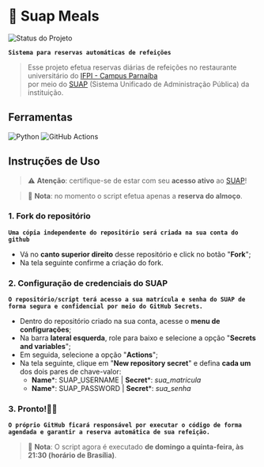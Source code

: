 # 🥗 Suap Meals

![Status do Projeto](https://img.shields.io/badge/Status-Em%20Desenvolvimento-00FFFF?style=for-the-badge)

**`Sistema para reservas automáticas de refeições`**  

> Esse projeto efetua reservas diárias de refeições no restaurante universitário do [IFPI - Campus Parnaíba](https://www.ifpi.edu.br/parnaiba)  
por meio do [SUAP](https://suap.ifpi.edu.br/accounts/login/?next=/) (Sistema Unificado de Administração Pública) da instituição.  

## Ferramentas

![Python](https://img.shields.io/badge/python-3670A0?style=for-the-badge&logo=python&logoColor=ffdd54) 
![GitHub Actions](https://img.shields.io/badge/github%20actions-%232671E5.svg?style=for-the-badge&logo=githubactions&logoColor=white)

## Instruções de Uso

> ⚠️ **Atenção**: certifique-se de estar com seu **acesso ativo** ao [SUAP](https://suap.ifpi.edu.br/accounts/login/?next=/)!

>📝 **Nota**: no momento o script efetua apenas a **reserva do almoço**. 

### 1. Fork do repositório

**`Uma cópia independente do repositório será criada na sua conta do github`**  

* Vá no **canto superior direito** desse repositório e click no botão "**Fork**";
* Na tela seguinte confirme a criação do fork.

### 2. Configuração de credenciais do SUAP

**`O repositório/script terá acesso a sua matrícula e senha do SUAP de forma segura e confidencial por meio do GitHub Secrets.`**

* Dentro do repositório criado na sua conta, acesse o **menu de configurações**;
* Na barra **lateral esquerda**, role para baixo e selecione a opção "**Secrets and variables**";
* Em seguida, selecione a opção "**Actions**";
* Na tela seguinte, clique em "**New repository secret**" e defina **cada um** dos dois pares de chave-valor:  
    * **Name***: SUAP_USERNAME | **Secret***: *sua_matricula*
    * **Name***: SUAP_PASSWORD | **Secret***: *sua_senha*

### 3. Pronto!🎉🥳

**`O próprio GitHub ficará responsável por executar o código de forma agendada e garantir a reserva automática de sua refeição.`**  
> 📝 **Nota**: O script agora é executado **de domingo a quinta-feira, às 21:30 (horário de Brasília)**.
